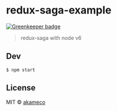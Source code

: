 # redux-saga-example

[![Greenkeeper badge](https://badges.greenkeeper.io/akameco/redux-saga-example.svg)](https://greenkeeper.io/)

> redux-saga with node v6


## Dev

```
$ npm start
```

## License

MIT © [akameco](https://akameco.github.io)
